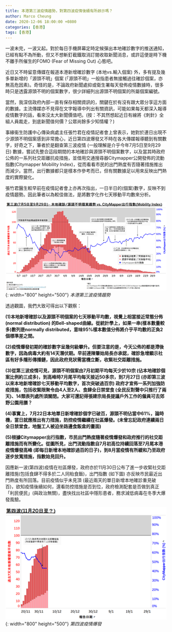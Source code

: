 ```yaml
---
title: 本港第三波疫情趨勢，對第四波疫情後續有所啟示嗎？
author: Marco Cheung
date: 2020-12-06 18:00:00 +0800
categories: [香港]
tags: [香港]
---
```


一波未完，一波又起。對於每日手機屏幕定時定候彈出本地確診數字的推送通知，已經有點不為所動，但又不想斬釘截鐵取消訂閱收取新聞消息，或許這便是時下機不離手所催生的FOMO (Fear of Missing Out) 心態吧。

近日又不時留意傳媒在報道本港新增確診數字 (本地vs.輸入個案) 外，多有提及幾多單新增的「源頭不明」個案 (「源頭不明」一般指患者無接觸過往確診個案，亦無高危因素)。奇怪的是，不論政府新聞處抑或衛生署每天發佈疫情數據時，很多時只是透露源頭不明的個案數字，很少詳細列出源頭不明個案的所屬個案編號。

當然，我深信政府內部一直有保存相關資訊的，關鍵在於有沒有跟大眾分享這方面的數據。主流傳媒亦不見得在文字報導中列出有關資訊，可能如果每天都深入報導疫情數字的話，看來沒太大新聞價值吧。(按：不其然想起近日有線將《刺針》全組人員裁走，到底新聞值何價？公眾尚餘多少知情權？)

事緣衞生防護中心傳染病處主任張竹君在疫情記者會上曾表示，她對於連日出現不少源頭不明個案感到非常擔心，近日第四波爆發又不時在各大傳媒報導聽到有關數字，好奇之下，筆者於是翻查第三波疫情 (一般理解是介乎今年7月5日至9月29日) 數據，嘗試先整合這段期間的本地確診與源頭不明個案數字，以及當其時政府公佈的一系列社交距離抗疫措施，並借用交通搜尋器Citymapper公開發佈的流動指數(Citymapper Mobility Index)，從而看看市民的出門熱度有否隨著措施推出而減少。當然，出行數據都只是樣本作參考而已，但有關數據足以用來反映出門熱度的實際變化。

張竹君醫生較早前在疫情記者會上亦再次指出，一日半日的(個案)數字，反映不到疫情趨勢。因此筆者以為較佳做法，是將數字化作七天移動平均數來分析。

![covid-3rd-wave](/images/covid-3rd-wave.PNG){: width="800" height="500"}
_本港第三波疫情趨勢_

透過觀圖，我們大致可得出以下觀察：

**(1)本地新增確診以及源頭不明個案的七天移動平均數，視覺上相當接近常態分佈(normal distribution) 的Bell-shaped曲線。從統計學上，如果一串(樣本數量較多)數列是normally distributed，意味95%樣本數值分佈將介乎平均數的正負2個標準差之間。**

**(2)疫情爆發初期的確診數字呈幾何級攀升。但要注意的是，今天公佈的都是滯後數字，因為病毒大約有14天潛伏期。早前連陳肇始局長亦承認，確診急增顯示社區有好多隱形傳播鏈，因此政府見狀需當機立斷，收緊社交距離措施。**

**(3)從第三波疫情可見，源頭不明個案由7月初期平均每天少於10宗 (佔本地確診個案比例約三成多)，到高峰時7月尾平均每天接近50多宗，到7月27日 (亦即第三波以來本地新增確診七天移動平均數字，首次突破過百宗) 政府才宣佈一系列加強防疫措施，包括收緊限聚令由4人至2人、食肆全日禁堂食 (全民反對聲中只推行了兩天)、14類表列處所須關閉。大家可還記得張建宗局長提議戶外工作的僱員可去郊野公園用膳？**

**(4)事實上，7月22日本地單日新增確診個字已破百，源頭不明佔當中61%，論時機，當日就應推出有力措施，防控疫情繼續在社區爆發。(未曾忘記政府連續兩日全日禁堂食，地盤工人被迫坐路邊食飯盒的畫面)**

**(5)根據Citymapper出行指數，市民出門熱度隨著疫情爆發和政府推行的社交距離措施而有所變化。從圖所見，出門流動指數自7月初高位持續回落至7月尾本港疫情爆發高峰 (即每日新增本地確診過百的日子)，到8月當疫情有所緩和乃至政府逐步放寬措施，指數始見回升。**

因應新一波(第四波)疫情在社區爆發，政府亦於11月30日公布了進一步收緊社交距離措施(包括食肆不得多於二人同枱食飯)，出門指數 (如下圖) 亦反映市民最近出門熱度有所回落。目前疫情似乎未見頂 (最近兩天的單日新增本地確診重見破百)，欲知疫情後續如何，還看防控措施是否到位，政府檢測配套是否做到真正「利民便民」(與政治無關)，盡快找出社區中隱形患者，務求減低病毒在冬季大爆發風驗。

![covid-4th-wave](/images/covid-4th-wave.PNG){: width="800" height="500"}
_第四波疫情爆發_